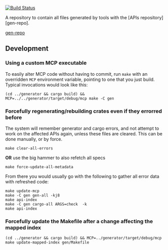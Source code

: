 [![Build Status](https://travis-ci.org/google-apis-rs/generated.svg?branch=master)](https://travis-ci.org/google-apis-rs/generated)

A repository to contain all files generated by tools with the [APIs repository][gen-repo].

[gen-repo](https://github.com/google-apis-rs/apis)

## Development

### Using a custom MCP executable

To easily alter MCP code without having to commit, run `make` with an overridden `MCP` environment variable, pointing
to one that you just build. Typical invocations would look like this:

```
(cd ../generator && cargo build) && MCP=../../generator/target/debug/mcp make -C gen
```

### Forcefully regenerating/rebuilding crates even if they errorred before

The system will remember generator and cargo errors, and not attempt to work on the affected APIs again, unless these files are cleared.
This can be done manually, or by force.

```
make clear-all-errors
```
**OR** use the big hammer to also refetch all specs
```
make force-update-all-metadata
```

From there you would usually go with the following to gather all error data with refreshed code:
```
make update-mcp
make -C gen gen-all -kj8
make api-index
make -C gen cargo-all ARGS=check  -k
make api-index
```

### Forcefully update the Makefile after a change affecting the mapped index

```
(cd ../generator && cargo build) && MCP=../generator/target/debug/mcp make update-mapped-index gen/Makefile
```




